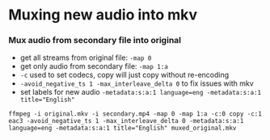 # Muxing new audio into mkv
### Mux audio from secondary file into original
- get all streams from original file: `-map 0`
- get only audio from secondary file: `-map 1:a`
- `-c` used to set codecs, copy will just copy without re-encoding
- `-avoid_negative_ts 1 -max_interleave_delta 0` to fix issues with mkv
- set labels for new audio `-metadata:s:a:1 language=eng -metadata:s:a:1 title="English"`

```
ffmpeg -i original.mkv -i secondary.mp4 -map 0 -map 1:a -c:0 copy -c:1 eac3 -avoid_negative_ts 1 -max_interleave_delta 0 -metadata:s:a:1 language=eng -metadata:s:a:1 title="English" muxed_original.mkv
```
